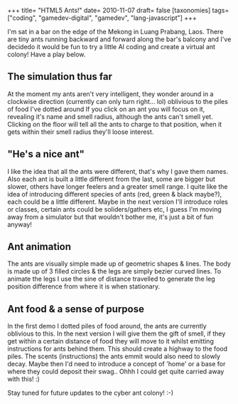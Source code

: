 +++
title= "HTML5 Ants!"
date= 2010-11-07
draft= false
[taxonomies]
tags= ["coding", "gamedev-digital", "gamedev", "lang-javascript"]
+++

I'm sat in a bar on the edge of the Mekong in Luang Prabang, Laos. There are tiny ants running backward and forward along the bar's balcony and I've decidedo it would be fun to try a little AI coding and create a virtual ant colony! Have a play below.

<script src="../../shared_assets/rocketbox/rocketbox_1_0.js"></script>
<script src="AntDemos1.js"></script>
<div id="antDemo1"></div>

## The simulation thus far

At the moment my ants aren't very intelligent, they wonder around in a clockwise direction (currently can only turn right... lol) oblivious to the piles of food I've dotted around If you click on an ant you will focus on it, revealing it's name and smell radius, although the ants can't smell yet. Clicking on the floor will tell all the ants to charge to that position, when it gets within their smell radius they'll loose interest.

## "He's a nice ant"

I like the idea that all the ants were different, that's why I gave them names. Also each ant is built a little different from the last, some are bigger but slower, others have longer feelers and a greater smell range. I quite like the idea of introducing different species of ants (red, green & black maybe?), each could be a little different. Maybe in the next version I'll introduce roles or classes, certain ants could be soliders/gathers etc, I guess I'm moving away from a simulator but that wouldn't bother me, it's just a bit of fun anyway!

## Ant animation

The ants are visually simple made up of geometric shapes & lines. The body is made up of 3 filled circles & the legs are simply bezier curved lines. To animate the legs I use the sine of distance travelled to generate the leg position difference from where it is when stationary.

<div id="antDemo2"></div>

## Ant food & a sense of purpose

In the first demo I dotted piles of food around, the ants are currently oblivious to this. In the next version I will give them the gift of smell, if they get within a certain distance of food they will move to it whilst emitting instructions for ants behind them. This should create a highway to the food piles. The scents (instructions) the ants emmit would also need to slowly decay. Maybe then I'd need to introduce a concept of 'home' or a base for where they could deposit their swag.. Ohhh I could get quite carried away with this! :)

<div id="antDemo3"></div>

Stay tuned for future updates to the cyber ant colony! :-)

<script>

var demo1 = new RocketBox(
 new AntDemos1 ('food'),
 {
  id:'antDemo1',
  width:800,
  height:400,
  fps:30,
  autoPlay: false,
  title: 'Cyber Ant Colony Simulation',
  description: "This is the ant simulator version 1. The cyber ants aren't very intelligent at the moment, they move around in a clockwise direction paying no attention to the random food piles. Focus on an ant by clicking it or order all ants to a location by clicking the floor! Please don't tap on the glass! ;)"
 });

var demo2 = new RocketBox(
 new AntDemos1('ant'),
 {
  id:'antDemo2',
  width:800,
  height:400,
  fps:30,
  autoPlay: false,
  title: 'Ant Animation',
  description: 'Test to see the animation on the ants, the legs & feelers all animated using sine waves.'
 });

var demo3 = new RocketBox(
 new AntDemos1('lotsOfAnts'),
 {
  id:'antDemo3',
  width:800,
  height:400,
  fps:30,
  autoPlay: false,
  title: 'Ant invasion!',
  description: "Demo showing x100 ants, really need optimising further down the line. For every ant and every cycle I'm reculcating the bezier curve to animate each of their legs. I'm sure I could cache this, or even the whole ant's animation which would be a huge speed increase. This demo also demonstrates that the ants get stuck a lot!"
 });

</script>
